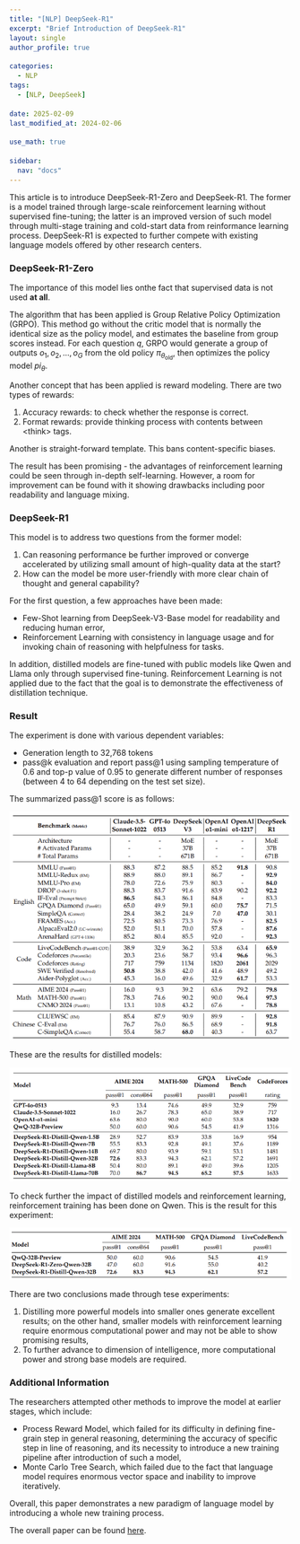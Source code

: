 ```yaml
---
title: "[NLP] DeepSeek-R1"
excerpt: "Brief Introduction of DeepSeek-R1"
layout: single
author_profile: true

categories:
  - NLP
tags:
  - [NLP, DeepSeek]

date: 2025-02-09
last_modified_at: 2024-02-06

use_math: true

sidebar:
  nav: "docs"
---
```


This article is to introduce DeepSeek-R1-Zero and DeepSeek-R1. The former is a model trained through large-scale reinforcement learning without supervised fine-tuning; the latter is an improved version of such model through multi-stage training and cold-start data from reinformance learning process. DeepSeek-R1 is expected to further compete with existing language models offered by other research centers.

<h3>DeepSeek-R1-Zero</h3>

The importance of this model lies onthe fact that supervised data is not used **at all**.

The algorithm that has been applied is Group Relative Policy Optimization (GRPO). This method go without the critic model that is
normally the identical size as the policy model, and estimates the baseline from group scores instead. For each question $q$, GRPO would generate a group of outputs ${o_1, o_2, ... , o_G}$ from the old policy $\pi_{\theta_{\text{old}}}$, then optimizes the policy model $pi_\theta$.

Another concept that has been applied is reward modeling. There are two types of rewards:

1. Accuracy rewards: to check whether the response is correct.
2. Format rewards: provide thinking process with contents between \<think\> tags.

Another is straight-forward template. This bans content-specific biases.

The result has been promising - the advantages of reinforcement learning could be seen through in-depth self-learning. However, a room for improvement can be found with it showing drawbacks including poor readability and language mixing.

<h3>DeepSeek-R1</h3>

This model is to address two questions from the former model:

1. Can reasoning performance be further improved or converge accelerated by utilizing small amount of high-quality data at the start?
2. How can the model be more user-friendly with more clear chain of thought and general capability?

For the first question, a few approaches have been made:

- Few-Shot learning from DeepSeek-V3-Base model for readability and reducing human error,
- Reinforcement Learning with consistency in language usage and for invoking chain of reasoning with helpfulness for tasks.

In addition, distilled models are fine-tuned with public models like Qwen and Llama only through supervised fine-tuning. Reinforcement Learning is not applied due to the fact that the goal is to demonstrate the effectiveness of distillation technique.

<h3>Result</h3>

The experiment is done with various dependent variables:

- Generation length to 32,768 tokens
- pass@k evaluation and report pass@1 using sampling temperature of 0.6 and top-p value of 0.95 to generate different number of responses (between 4 to 64 depending on the test set size).

The summarized pass@1 score is as follows:

![alt text](/assets/photo/nlp/deepseek/image.png)

These are the results for distilled models:

![alt text](/assets/photo/nlp/deepseek/image-1.png)

To check further the impact of distilled models and reinforcement learning, reinforcement training has been done on Qwen. This is the result for this experiment:

![alt text](/assets/photo/nlp/deepseek/image-2.png)

There are two conclusions made through tese experiments:

1. Distilling more powerful models into smaller ones generate excellent results; on the other hand, smaller models with reinforcement learning require enormous computational power and may not be able to show promising results,
2. To further advance to dimension of intelligence, more computational power and strong base models are required.

<h3>Additional Information</h3>

The researchers attempted other methods to improve the model at earlier stages, which include:

- Process Reward Model, which failed for its difficulty in defining fine-grain step in general reasoning, determining the accuracy of specific step in line of reasoning, and its necessity to introduce a new training pipeline after introduction of such a model,
- Monte Carlo Tree Search, which failed due to the fact that language model requires enormous vector space and inability to improve iteratively.

Overall, this paper demonstrates a new paradigm of language model by introducing a whole new training process.

The overall paper can be found [here](https://arxiv.org/pdf/2501.12948v1).
